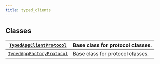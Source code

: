 ```yaml
---
title: typed_clients
---
```


## Classes

| [`TypedAppClientProtocol`](/reference/algokit-utils-py/api/protocols/typed_clients/typedappclientprotocol/#algokit_utils.protocols.typed_clients.TypedAppClientProtocol)    | Base class for protocol classes. |
| --------------------------------------------------------------------------------------------------------------------------------------------------------------------------- | -------------------------------- |
| [`TypedAppFactoryProtocol`](/reference/algokit-utils-py/api/protocols/typed_clients/typedappfactoryprotocol/#algokit_utils.protocols.typed_clients.TypedAppFactoryProtocol) | Base class for protocol classes. |
